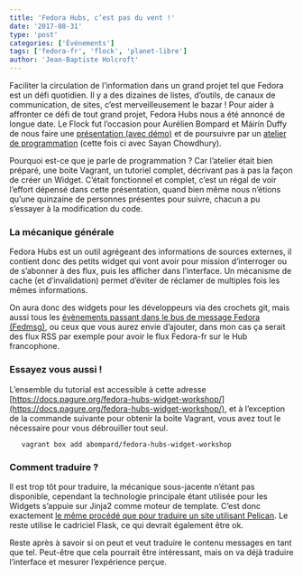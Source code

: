 ```yaml
---
title: 'Fedora Hubs, c’est pas du vent !'
date: '2017-08-31'
type: 'post'
categories: ['Événements']
tags: ['fedora-fr', 'flock', 'planet-libre']
author: 'Jean-Baptiste Holcroft'
---
```


Faciliter la circulation de l’information dans un grand projet tel que Fedora est un défi quotidien. Il y a des dizaines de listes, d’outils, de canaux de communication, de sites, c’est merveilleusement le bazar ! Pour aider à affronter ce défi de tout grand projet, Fedora Hubs nous a été annoncé de longue date. Le Flock fut l’occasion pour Aurélien Bompard et Máirín Duffy de nous faire une [présentation (avec démo)](https://flock2017.sched.com/event/Bm9h/fedora-hubs-demo-roadmap) et de poursuivre par un [atelier de programmation](https://flock2017.sched.com/event/Bm8x/fedora-hubs-hackfest) (cette fois ci avec Sayan Chowdhury).

Pourquoi est-ce que je parle de programmation ? Car l’atelier était bien préparé, une boite Vagrant, un tutoriel complet, décrivant pas à pas la façon de créer un Widget. C’était fonctionnel et complet, c’est un régal de voir l’effort dépensé dans cette présentation, quand bien même nous n’étions qu’une quinzaine de personnes présentes pour suivre, chacun a pu s’essayer à la modification du code.

### La mécanique générale

Fedora Hubs est un outil agrégeant des informations de sources externes, il contient donc des petits widget qui vont avoir pour mission d’interroger ou de s’abonner à des flux, puis les afficher dans l’interface. Un mécanisme de cache (et d’invalidation) permet d’éviter de réclamer de multiples fois les mêmes informations.

On aura donc des widgets pour les développeurs via des crochets git, mais aussi tous les [évènements passant dans le bus de message Fedora (Fedmsg)](https://fedora-fedmsg.readthedocs.io/en/latest/topics.html), ou ceux que vous aurez envie d’ajouter, dans mon cas ça serait des flux RSS par exemple pour avoir le flux Fedora-fr sur le Hub francophone.

### Essayez vous aussi !

L’ensemble du tutorial est accessible à cette adresse [https://docs.pagure.org/fedora-hubs-widget-workshop/](https://docs.pagure.org/fedora-hubs-widget-workshop/), et à l’exception de la commande suivante pour obtenir la boite Vagrant, vous avez tout le nécessaire pour vous débrouiller tout seul.

```
   vagrant box add abompard/fedora-hubs-widget-workshop
```

### Comment traduire ?

Il est trop tôt pour traduire, la mécanique sous-jacente n’étant pas disponible, cependant la technologie principale étant utilisée pour les Widgets s’appuie sur Jinja2 comme moteur de template. C’est donc exactement [le même procédé que pour traduire un site utilisant Pelican](https://github.com/getpelican/pelican-plugins/blob/master/i18n_subsites/localizing_using_jinja2.rst). Le reste utilise le cadriciel Flask, ce qui devrait également être ok.

Reste après à savoir si on peut et veut traduire le contenu messages en tant que tel. Peut-être que cela pourrait être intéressant, mais on va déjà traduire l’interface et mesurer l’expérience perçue.
